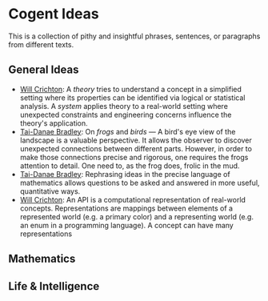 # Cogent Ideas

This is a collection of pithy and insightful phrases, sentences, or paragraphs from different texts.

## General Ideas

- [Will Crichton](https://willcrichton.net/): A *theory* tries to understand a concept in a simplified setting where its properties can be identified via logical or statistical analysis. A *system* applies theory to a real-world setting where unexpected constraints and engineering concerns influence the theory's application.
- [Tai-Danae Bradley](https://math3ma.institute/wp-content/uploads/2022/02/bradley_spring22.pdf): On *frogs* and *birds* — A bird's eye view of the landscape is a valuable perspective. It allows the observer to discover unexpected connections between different parts. However, in order to make those connections precise and rigorous, one requires the frogs attention to detail. One need to, as the frog does, frolic in the mud.
- [Tai-Danae Bradley](https://math3ma.institute/wp-content/uploads/2022/02/bradley_spring22.pdf): Rephrasing ideas in the precise language of mathematics allows questions to be asked and answered in more useful, quantitative ways.
- [Will Crichton](https://willcrichton.net/rust-api-type-patterns/print.html): An API is a computational representation of real-world concepts. Representations are mappings between elements of a represented world (e.g. a primary color) and a representing world (e.g. an enum in a programming language). A concept can have many representations
  
## Mathematics

## Life & Intelligence
